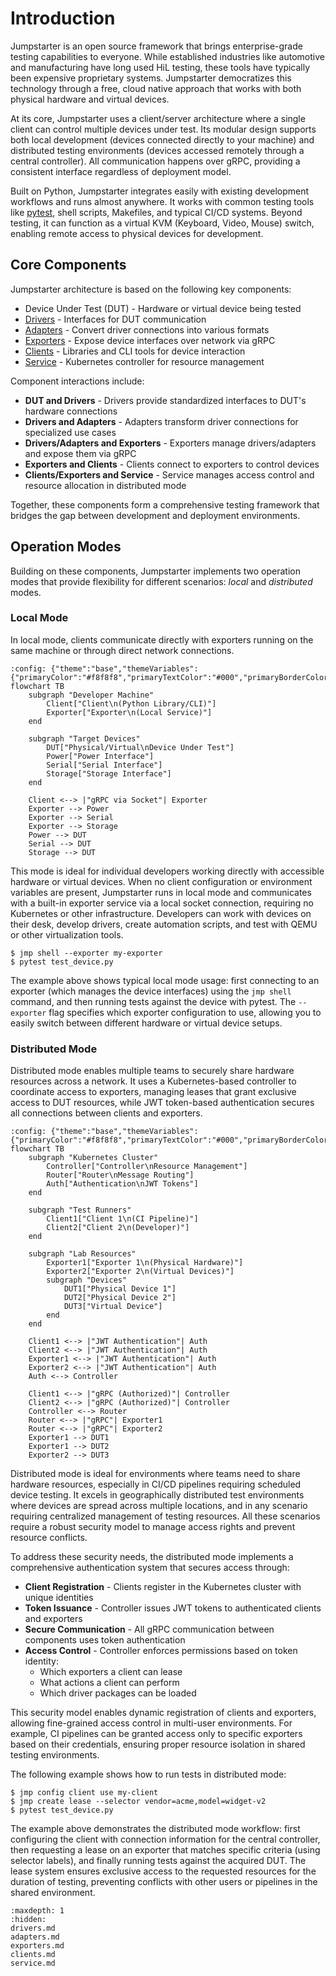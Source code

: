 # Introduction

Jumpstarter is an open source framework that brings enterprise-grade testing
capabilities to everyone. While established industries like automotive and
manufacturing have long used HiL testing, these tools have typically been
expensive proprietary systems. Jumpstarter democratizes this technology through
a free, cloud native approach that works with both physical hardware and virtual
devices.

At its core, Jumpstarter uses a client/server architecture where a single client
can control multiple devices under test. Its modular design supports both local
development (devices connected directly to your machine) and distributed testing
environments (devices accessed remotely through a central controller). All
communication happens over gRPC, providing a consistent interface regardless of
deployment model.

Built on Python, Jumpstarter integrates easily with existing development
workflows and runs almost anywhere. It works with common testing tools like
[pytest](https://docs.pytest.org/en/stable/), shell scripts, Makefiles, and
typical CI/CD systems. Beyond testing, it can function as a virtual KVM
(Keyboard, Video, Mouse) switch, enabling remote access to physical devices for
development.

## Core Components

Jumpstarter architecture is based on the following key components:

- Device Under Test (DUT) - Hardware or virtual device being tested
- [Drivers](drivers.md) - Interfaces for DUT communication
- [Adapters](adapters.md) - Convert driver connections into various formats
- [Exporters](exporters.md) - Expose device interfaces over network via gRPC
- [Clients](clients.md) - Libraries and CLI tools for device interaction
- [Service](service.md) - Kubernetes controller for resource management

Component interactions include:

- **DUT and Drivers** - Drivers provide standardized interfaces to DUT's
  hardware connections
- **Drivers and Adapters** - Adapters transform driver connections for
  specialized use cases
- **Drivers/Adapters and Exporters** - Exporters manage drivers/adapters and
  expose them via gRPC
- **Exporters and Clients** - Clients connect to exporters to control devices
- **Clients/Exporters and Service** - Service manages access control and
  resource allocation in distributed mode

Together, these components form a comprehensive testing framework that bridges
the gap between development and deployment environments.

## Operation Modes

Building on these components, Jumpstarter implements two operation modes that
provide flexibility for different scenarios: _local_ and _distributed_ modes.

### Local Mode

In local mode, clients communicate directly with exporters running on the same
machine or through direct network connections.

```{mermaid}
:config: {"theme":"base","themeVariables":{"primaryColor":"#f8f8f8","primaryTextColor":"#000","primaryBorderColor":"#e5e5e5","lineColor":"#3d94ff","secondaryColor":"#f8f8f8","tertiaryColor":"#fff"}}
flowchart TB
    subgraph "Developer Machine"
        Client["Client\n(Python Library/CLI)"]
        Exporter["Exporter\n(Local Service)"]
    end

    subgraph "Target Devices"
        DUT["Physical/Virtual\nDevice Under Test"]
        Power["Power Interface"]
        Serial["Serial Interface"]
        Storage["Storage Interface"]
    end

    Client <--> |"gRPC via Socket"| Exporter
    Exporter --> Power
    Exporter --> Serial
    Exporter --> Storage
    Power --> DUT
    Serial --> DUT
    Storage --> DUT
```

This mode is ideal for individual developers working directly with accessible
hardware or virtual devices. When no client configuration or environment
variables are present, Jumpstarter runs in local mode and communicates with a
built-in exporter service via a local socket connection, requiring no Kubernetes
or other infrastructure. Developers can work with devices on their desk, develop
drivers, create automation scripts, and test with QEMU or other virtualization
tools.

```console
$ jmp shell --exporter my-exporter
$ pytest test_device.py
```

The example above shows typical local mode usage: first connecting to an
exporter (which manages the device interfaces) using the `jmp shell` command,
and then running tests against the device with pytest. The `--exporter` flag
specifies which exporter configuration to use, allowing you to easily switch
between different hardware or virtual device setups.

### Distributed Mode

Distributed mode enables multiple teams to securely share hardware resources
across a network. It uses a Kubernetes-based controller to coordinate access to
exporters, managing leases that grant exclusive access to DUT resources, while
JWT token-based authentication secures all connections between clients and
exporters.

```{mermaid}
:config: {"theme":"base","themeVariables":{"primaryColor":"#f8f8f8","primaryTextColor":"#000","primaryBorderColor":"#e5e5e5","lineColor":"#3d94ff","secondaryColor":"#f8f8f8","tertiaryColor":"#fff"}}
flowchart TB
    subgraph "Kubernetes Cluster"
        Controller["Controller\nResource Management"]
        Router["Router\nMessage Routing"]
        Auth["Authentication\nJWT Tokens"]
    end

    subgraph "Test Runners"
        Client1["Client 1\n(CI Pipeline)"]
        Client2["Client 2\n(Developer)"]
    end

    subgraph "Lab Resources"
        Exporter1["Exporter 1\n(Physical Hardware)"]
        Exporter2["Exporter 2\n(Virtual Devices)"]
        subgraph "Devices"
            DUT1["Physical Device 1"]
            DUT2["Physical Device 2"]
            DUT3["Virtual Device"]
        end
    end

    Client1 <--> |"JWT Authentication"| Auth
    Client2 <--> |"JWT Authentication"| Auth
    Exporter1 <--> |"JWT Authentication"| Auth
    Exporter2 <--> |"JWT Authentication"| Auth
    Auth <--> Controller

    Client1 <--> |"gRPC (Authorized)"| Controller
    Client2 <--> |"gRPC (Authorized)"| Controller
    Controller <--> Router
    Router <--> |"gRPC"| Exporter1
    Router <--> |"gRPC"| Exporter2
    Exporter1 --> DUT1
    Exporter1 --> DUT2
    Exporter2 --> DUT3
```

Distributed mode is ideal for environments where teams need to share hardware
resources, especially in CI/CD pipelines requiring scheduled device testing. It
excels in geographically distributed test environments where devices are spread
across multiple locations, and in any scenario requiring centralized management
of testing resources. All these scenarios require a robust security model to
manage access rights and prevent resource conflicts.

To address these security needs, the distributed mode implements a comprehensive
authentication system that secures access through:

- **Client Registration** - Clients register in the Kubernetes cluster with
  unique identities
- **Token Issuance** - Controller issues JWT tokens to authenticated clients and
  exporters
- **Secure Communication** - All gRPC communication between components uses
  token authentication
- **Access Control** - Controller enforces permissions based on token identity:
  - Which exporters a client can lease
  - What actions a client can perform
  - Which driver packages can be loaded

This security model enables dynamic registration of clients and exporters,
allowing fine-grained access control in multi-user environments. For example, CI
pipelines can be granted access only to specific exporters based on their
credentials, ensuring proper resource isolation in shared testing environments.

The following example shows how to run tests in distributed mode:

```console
$ jmp config client use my-client
$ jmp create lease --selector vendor=acme,model=widget-v2
$ pytest test_device.py
```

The example above demonstrates the distributed mode workflow: first configuring
the client with connection information for the central controller, then
requesting a lease on an exporter that matches specific criteria (using selector
labels), and finally running tests against the acquired DUT. The lease system
ensures exclusive access to the requested resources for the duration of testing,
preventing conflicts with other users or pipelines in the shared environment.

```{toctree}
:maxdepth: 1
:hidden:
drivers.md
adapters.md
exporters.md
clients.md
service.md
```
